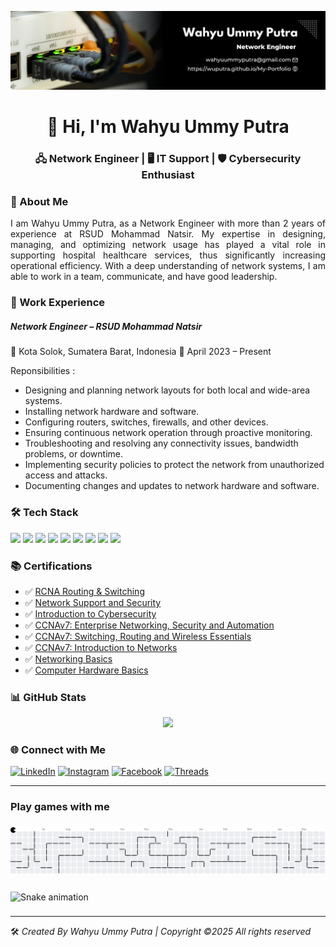 ![wuputra](img/background1.jpg)
<h1 align="center">👋 Hi, I'm Wahyu Ummy Putra</h1>
<h3 align="center">🖧 Network Engineer | 🖥 IT Support | 🛡 Cybersecurity Enthusiast </h3>

<!-- About Me -->
### 🧠 About Me
<p align="justify">I am Wahyu Ummy Putra, as a Network Engineer with more than 2 years of experience at RSUD Mohammad Natsir. My expertise in designing, managing, and optimizing network usage has played a vital role in supporting hospital healthcare services, thus significantly increasing operational efficiency. With a deep understanding of network systems, I am able to work in a team, communicate, and have good leadership.</p>

<!-- Work Experience -->
### 🧰 Work Experience
##### Network Engineer – RSUD Mohammad Natsir
📍 Kota Solok, Sumatera Barat, Indonesia
📅 April 2023 – Present

Reponsibilities :
- Designing and planning network layouts for both local and wide-area systems.
- Installing network hardware and software.
- Configuring routers, switches, firewalls, and other devices.
- Ensuring continuous network operation through proactive monitoring.
- Troubleshooting and resolving any connectivity issues, bandwidth problems, or downtime.
- Implementing security policies to protect the network from unauthorized access and attacks.
- Documenting changes and updates to network hardware and software.

<!-- Tech Stack -->
### 🛠️ Tech Stack
<p>
<img src="https://img.shields.io/badge/CISCO-1BA0D7?style=for-the-badge&logo=cisco&logoColor=white" />
<img src="https://img.shields.io/badge/Proxmox-E57000?style=for-the-badge&logo=proxmox&logoColor=white" />
<img src="https://img.shields.io/badge/VMware-231f20?style=for-the-badge&logo=VMware&logoColor=white" />
<img src="https://img.shields.io/badge/Debian-A81D33?style=for-the-badge&logo=debian&logoColor=white" />
<img src="https://img.shields.io/badge/Ubuntu-E95420?style=for-the-badge&logo=ubuntu&logoColor=white" />
<img src="https://img.shields.io/badge/Windows-0078D6?style=for-the-badge&logo=windows&logoColor=white" />
<img src="https://img.shields.io/badge/Arduino-00979D?style=for-the-badge&logo=Arduino&logoColor=white" />
<img src="https://img.shields.io/badge/Google_chrome-4285F4?style=for-the-badge&logo=Google-chrome&logoColor=white" />
<img src="https://img.shields.io/badge/Wireshark-1679A7?style=for-the-badge&logo=Wireshark&logoColor=white" />
</p>

<!-- Certifications -->
### 📚 Certifications

- ✅ [RCNA Routing & Switching](https://elearning.ruijienetworks.com/study/seek-certificate) 
- ✅ [Network Support and Security](https://www.credly.com/badges/30c3ec7a-ab42-42ac-8987-7a61a2ed7277)
- ✅ [Introduction to Cybersecurity](https://www.credly.com/badges/6c16bc44-5dd2-4739-a54c-d7e53991ae64/public_url)
- ✅ [CCNAv7: Enterprise Networking, Security and Automation](https://www.credly.com/badges/1602bbd1-9fe4-447c-9bd1-b461f1efae29)
- ✅ [CCNAv7: Switching, Routing and Wireless Essentials](https://www.credly.com/badges/1ce2c472-b8bb-4fd3-934e-b9d521580d64)
- ✅ [CCNAv7: Introduction to Networks](https://www.credly.com/badges/98c3d0ea-c36c-4081-8aa5-8194b8719108)
- ✅ [Networking Basics](https://www.credly.com/badges/af5be235-6ce2-444d-8521-97738e75fbc1)
- ✅ [Computer Hardware Basics](https://www.credly.com/badges/80f4b052-01c6-40df-9ddd-f664d2f71484/public_url)


<!-- GitHub Stats -->
### 📊 GitHub Stats

<p align="center">
  <img src="https://github-readme-stats.vercel.app/api?username=wuputra&show_icons=true&theme=onedark&count_private=true" />
</p>

<!-- Let's Connect -->
### 🌐 Connect with Me
[![LinkedIn](https://img.shields.io/badge/LinkedIn-0077B5?style=for-the-badge&logo=linkedin&logoColor=white)](https://linkedin.com/in/wuputraa) [![Instagram](https://img.shields.io/badge/Instagram-E4405F?style=for-the-badge&logo=instagram&logoColor=white)](https://instagram.com/wu.putra) [![Facebook](https://img.shields.io/badge/Facebook-1877F2?style=for-the-badge&logo=facebook&logoColor=white)](https://linkedin.com/in/wuputraa) [![Threads](https://img.shields.io/badge/Threads-000000?style=for-the-badge&logo=Threads&logoColor=white)](https://www.threads.com/wu.putra)

---
<h3 align="left">Play games with me</h3>

###

<picture>
  <source media="(prefers-color-scheme: dark)" srcset="https://raw.githubusercontent.com/wuputra/wuputra/output/pacman-contribution-graph-dark.svg">
  <source media="(prefers-color-scheme: light)" srcset="https://raw.githubusercontent.com/wuputra/wuputra/output/pacman-contribution-graph.svg">
  <img alt="pacman contribution graph" src="https://raw.githubusercontent.com/wuputra/wuputra/output/pacman-contribution-graph.svg">
</picture>

###

<img src="https://raw.githubusercontent.com/wuputra/wuputra/output/snake.svg" alt="Snake animation" />

###
---
🛠️ *Created By Wahyu Ummy Putra | Copyright ©2025 All rights reserved*